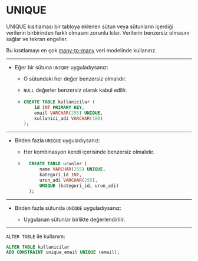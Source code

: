# UNIQUE

UNIQUE kısıtlaması bir tabloya eklenen sütun veya sütunların içerdiği verilerin birbirinden farklı olmasını zorunlu kılar. Verilerin benzersiz olmasını sağlar ve tekrarı engeller.

Bu kısıtlamayı en çok [many-to-many](https://en.wikipedia.org/wiki/Many-to-many_(data_model)) veri modelinde kullanırız.

---

- Eğer bir sütuna `UNIQUE` uyguladıysanız:

    - O sütundaki her değer benzersiz olmalıdır.
    - `NULL` değerler benzersiz olarak kabul edilir.

    -   ```sql
        CREATE TABLE kullanicilar (
            id INT PRIMARY KEY,
            email VARCHAR(255) UNIQUE,
            kullanici_adi VARCHAR(100)
        );
        ```

---

- Birden fazla `UNIQUE` uyguladıysanız:

    - Her kombinasyon kendi içerisinde benzersiz olmalıdır.

    - ```sql
        CREATE TABLE urunler (
            name VARCHAR(255) UNIQUE,
            kategori_id INT,
            urun_adi VARCHAR(255),
            UNIQUE (kategori_id, urun_adi)
        );
        ```

---

- Birden fazla sütunda `UNIQUE` uyguladıysanız:

    - Uygulanan sütunlar birlikte değerlendirilir.

---

`ALTER TABLE` ile kullanım:

```sql
ALTER TABLE kullanicilar
ADD CONSTRAINT unique_email UNIQUE (email);
```

